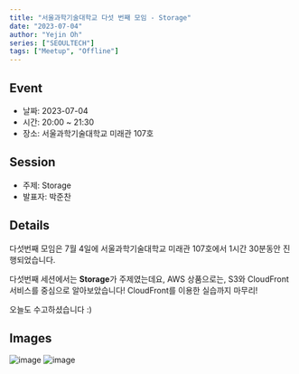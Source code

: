 ```yaml
---
title: "서울과학기술대학교 다섯 번째 모임 - Storage"
date: "2023-07-04"
author: "Yejin Oh"
series: ["SEOULTECH"]
tags: ["Meetup", "Offline"]
---
```


## Event

- 날짜: 2023-07-04
- 시간: 20:00 ~ 21:30
- 장소: 서울과학기술대학교 미래관 107호

## Session

- 주제: Storage
- 발표자: 박준찬

## Details

다섯번째 모임은 7월 4일에 서울과학기술대학교 미래관 107호에서 1시간 30분동안 진행되었습니다.

다섯번째 세션에서는 **Storage**가 주제였는데요,
AWS 상품으로는, S3와 CloudFront 서비스를 중심으로 알아보았습니다!
CloudFront를 이용한 실습까지 마무리!

오늘도 수고하셨습니다 :)


## Images
![image](https://github.com/aws-cloud-clubs/aws-cloud-clubs.github.io/assets/49095587/72987e2f-c3d0-4620-8b05-b384eda1bb2c)
![image](https://github.com/aws-cloud-clubs/aws-cloud-clubs.github.io/assets/49095587/26110887-e834-4a3f-a7d4-fd85c272307f)
